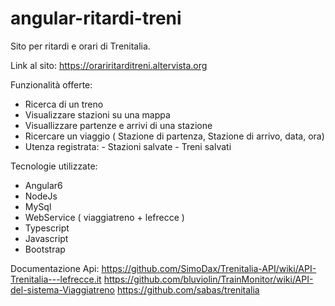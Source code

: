 # angular-ritardi-treni
Sito per ritardi e orari di Trenitalia.

Link al sito:
https://orariritarditreni.altervista.org

Funzionalità offerte:
- Ricerca di un treno
- Visualizzare stazioni su una mappa
- Visuallizzare partenze e arrivi di una stazione
- Ricercare un viaggio ( Stazione di partenza, Stazione di arrivo, data, ora)
- Utenza registrata: - Stazioni salvate
                     - Treni salvati
                     
Tecnologie utilizzate:
- Angular6
- NodeJs
- MySql
- WebService ( viaggiatreno + lefrecce )
- Typescript
- Javascript
- Bootstrap

Documentazione Api:
https://github.com/SimoDax/Trenitalia-API/wiki/API-Trenitalia---lefrecce.it
https://github.com/bluviolin/TrainMonitor/wiki/API-del-sistema-Viaggiatreno
https://github.com/sabas/trenitalia

